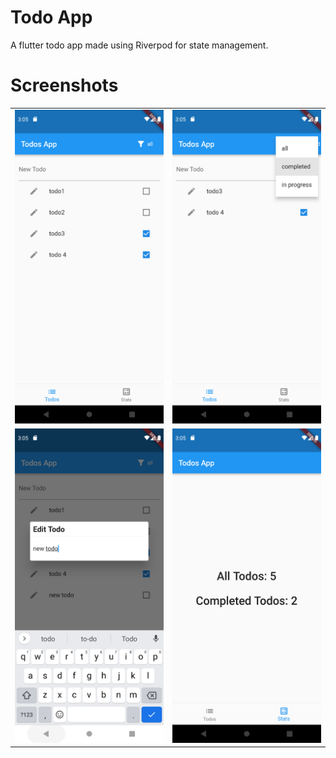 # Todo App
A flutter todo app made using Riverpod for state management.

# Screenshots

|  |  |
|--|--|
|![](screenshots/(1).png)|![](screenshots/(2).png)|
|![](screenshots/(3).png)|![](screenshots/(4).png)|